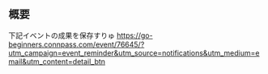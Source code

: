 ## 概要
下記イベントの成果を保存すりゅ
https://go-beginners.connpass.com/event/76645/?utm_campaign=event_reminder&utm_source=notifications&utm_medium=email&utm_content=detail_btn

